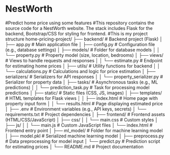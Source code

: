 # NestWorth
#Predict home price using some features
#This repository contains the source code for a NestWorth website. The stack includes Flask for the backend, Bootstrap/CSS for styling for frontend.
#This is my project structure
home-pricing-project/
├── backend/                   # Backend project (Flask)
│   ├── app.py                 # Main application file
│   ├── config.py              # Configuration file (e.g., database settings)
│   ├── models/                # Folder for database models
│   │   └── property.py        # Property model (size, location, bedrooms)
│   ├── views/                 # Views to handle requests and responses
│   │   └── estimate.py        # Endpoint for estimating home prices
│   ├── utils/                 # Utility functions for backend
│   │   └── calculations.py    # Calculations and logic for price estimation
│   ├── serializers/           # Serializers for API responses
│   │   └── property_serializer.py  # Serializer for property data
│   ├── tasks/                 # Asynchronous tasks (e.g., ML predictions)
│   │   └── prediction_task.py # Task for processing model predictions
│   ├── static/                # Static files (CSS, JS, images)
│   ├── templates/             # HTML templates for Flask views
│   │   ├── index.html         # Home page with property input form
│   │   └── results.html       # Page displaying estimated price
│   ├── .env                   # Environment variables (e.g., API keys, secrets)
│   └── requirements.txt       # Project dependencies
│
├── frontend/                  # Frontend assets (HTML/CSS/JavaScript)
│   ├── css/
│   │   └── main.css           # Custom styles
│   ├── js/
│   │   └── main.js            # Custom JavaScript files
│   └── index.html             # Frontend entry point
│
├── ml_model/                  # Folder for machine learning model
│   ├── model.pkl              # Serialized machine learning model
│   ├── preprocess.py          # Data preprocessing for model input
│   └── predict.py             # Prediction script for estimating prices
│
└── README.md                  # Project documentation

 
